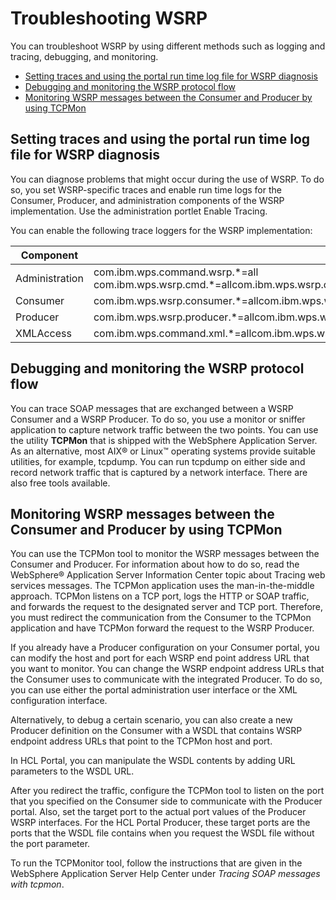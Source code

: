 # Troubleshooting WSRP

You can troubleshoot WSRP by using different methods such as logging and tracing, debugging, and monitoring.

-   [Setting traces and using the portal run time log file for WSRP diagnosis](wsrpr_trbl.md#setting-traces-and-using-the-portal-run-time-log-file-for-wsrp-diagnosis)
-   [Debugging and monitoring the WSRP protocol flow](wsrpr_trbl.md#debugging-and-monitoring-the-wsrp-protocol-flow)
-   [Monitoring WSRP messages between the Consumer and Producer by using TCPMon](wsrpr_trbl.md#monitoring-wsrp-messages-between-the-consumer-and-producer-by-using-tcpmon)

## Setting traces and using the portal run time log file for WSRP diagnosis

You can diagnose problems that might occur during the use of WSRP. To do so, you set WSRP-specific traces and enable run time logs for the Consumer, Producer, and administration components of the WSRP implementation. Use the administration portlet Enable Tracing.

You can enable the following trace loggers for the WSRP implementation:

|Component|Trace string|
|---------|------------|
|Administration|com.ibm.wps.command.wsrp.\*=all com.ibm.wps.wsrp.cmd.\*=allcom.ibm.wps.wsrp.common.\*=allcom.ibm.ws.websvcs.trace.MessageTrace=all|
|Consumer|com.ibm.wps.wsrp.consumer.\*=allcom.ibm.wps.wsrp.common.\*=allcom.ibm.ws.websvcs.trace.MessageTrace=all|
|Producer|com.ibm.wps.wsrp.producer.\*=allcom.ibm.wps.wsrp.common.\*=allcom.ibm.ws.websvcs.trace.MessageTrace=all|
|XMLAccess|com.ibm.wps.command.xml.\*=allcom.ibm.wps.wsrp.common.\*=allcom.ibm.ws.websvcs.trace.MessageTrace=all|

## Debugging and monitoring the WSRP protocol flow

You can trace SOAP messages that are exchanged between a WSRP Consumer and a WSRP Producer. To do so, you use a monitor or sniffer application to capture network traffic between the two points. You can use the utility **TCPMon** that is shipped with the WebSphere Application Server. As an alternative, most AIX® or Linux™ operating systems provide suitable utilities, for example, tcpdump. You can run tcpdump on either side and record network traffic that is captured by a network interface. There are also free tools available.

## Monitoring WSRP messages between the Consumer and Producer by using TCPMon

You can use the TCPMon tool to monitor the WSRP messages between the Consumer and Producer. For information about how to do so, read the WebSphere® Application Server Information Center topic about Tracing web services messages. The TCPMon application uses the man-in-the-middle approach. TCPMon listens on a TCP port, logs the HTTP or SOAP traffic, and forwards the request to the designated server and TCP port. Therefore, you must redirect the communication from the Consumer to the TCPMon application and have TCPMon forward the request to the WSRP Producer.

If you already have a Producer configuration on your Consumer portal, you can modify the host and port for each WSRP end point address URL that you want to monitor. You can change the WSRP endpoint address URLs that the Consumer uses to communicate with the integrated Producer. To do so, you can use either the portal administration user interface or the XML configuration interface.

Alternatively, to debug a certain scenario, you can also create a new Producer definition on the Consumer with a WSDL that contains WSRP endpoint address URLs that point to the TCPMon host and port.

In HCL Portal, you can manipulate the WSDL contents by adding URL parameters to the WSDL URL.

After you redirect the traffic, configure the TCPMon tool to listen on the port that you specified on the Consumer side to communicate with the Producer portal. Also, set the target port to the actual port values of the Producer WSRP interfaces. For the HCL Portal Producer, these target ports are the ports that the WSDL file contains when you request the WSDL file without the port parameter.

To run the TCPMonitor tool, follow the instructions that are given in the WebSphere Application Server Help Center under *Tracing SOAP messages with tcpmon*.

